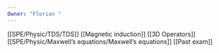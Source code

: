 ```yaml
---
Owner: "Florian "
---
```

[[SPE/Physic/TDS/TDS]]
[[Magnetic induction]]
[[3D Operators]]
[[SPE/Physic/Maxwell’s equations/Maxwell’s equations]]
[[Past exam]]